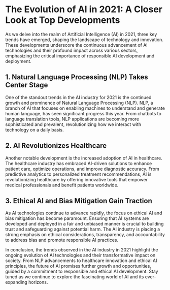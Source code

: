 # The Evolution of AI in 2021: A Closer Look at Top Developments

As we delve into the realm of Artificial Intelligence (AI) in 2021, three key trends have emerged, shaping the landscape of technology and innovation. These developments underscore the continuous advancement of AI technologies and their profound impact across various sectors, emphasizing the critical importance of responsible AI development and deployment.

## 1. Natural Language Processing (NLP) Takes Center Stage

One of the standout trends in the AI industry for 2021 is the continued growth and prominence of Natural Language Processing (NLP). NLP, a branch of AI that focuses on enabling machines to understand and generate human language, has seen significant progress this year. From chatbots to language translation tools, NLP applications are becoming more sophisticated and prevalent, revolutionizing how we interact with technology on a daily basis.

## 2. AI Revolutionizes Healthcare

Another notable development is the increased adoption of AI in healthcare. The healthcare industry has embraced AI-driven solutions to enhance patient care, optimize operations, and improve diagnostic accuracy. From predictive analytics to personalized treatment recommendations, AI is revolutionizing healthcare by offering innovative tools that empower medical professionals and benefit patients worldwide.

## 3. Ethical AI and Bias Mitigation Gain Traction

As AI technologies continue to advance rapidly, the focus on ethical AI and bias mitigation has become paramount. Ensuring that AI systems are developed and deployed in a fair and unbiased manner is crucial to building trust and safeguarding against potential harm. The AI industry is placing a strong emphasis on ethical considerations, transparency, and accountability to address bias and promote responsible AI practices.

In conclusion, the trends observed in the AI industry in 2021 highlight the ongoing evolution of AI technologies and their transformative impact on society. From NLP advancements to healthcare innovation and ethical AI principles, the future of AI promises further growth and opportunities, guided by a commitment to responsible and ethical AI development. Stay tuned as we continue to explore the fascinating world of AI and its ever-expanding horizons.